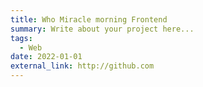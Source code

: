 ```yaml
---
title: Who Miracle morning Frontend
summary: Write about your project here...
tags:
  - Web
date: 2022-01-01
external_link: http://github.com
---
```

